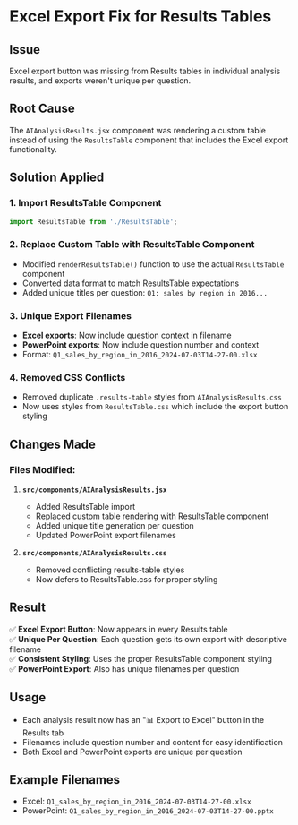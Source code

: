 # Excel Export Fix for Results Tables

## Issue
Excel export button was missing from Results tables in individual analysis results, and exports weren't unique per question.

## Root Cause
The `AIAnalysisResults.jsx` component was rendering a custom table instead of using the `ResultsTable` component that includes the Excel export functionality.

## Solution Applied

### 1. Import ResultsTable Component
```jsx
import ResultsTable from './ResultsTable';
```

### 2. Replace Custom Table with ResultsTable Component
- Modified `renderResultsTable()` function to use the actual `ResultsTable` component
- Converted data format to match ResultsTable expectations
- Added unique titles per question: `Q1: sales by region in 2016...`

### 3. Unique Export Filenames
- **Excel exports**: Now include question context in filename
- **PowerPoint exports**: Now include question number and context
- Format: `Q1_sales_by_region_in_2016_2024-07-03T14-27-00.xlsx`

### 4. Removed CSS Conflicts
- Removed duplicate `.results-table` styles from `AIAnalysisResults.css`
- Now uses styles from `ResultsTable.css` which include the export button styling

## Changes Made

### Files Modified:
1. **`src/components/AIAnalysisResults.jsx`**
   - Added ResultsTable import
   - Replaced custom table rendering with ResultsTable component
   - Added unique title generation per question
   - Updated PowerPoint export filenames

2. **`src/components/AIAnalysisResults.css`**
   - Removed conflicting results-table styles
   - Now defers to ResultsTable.css for proper styling

## Result

✅ **Excel Export Button**: Now appears in every Results table  
✅ **Unique Per Question**: Each question gets its own export with descriptive filename  
✅ **Consistent Styling**: Uses the proper ResultsTable component styling  
✅ **PowerPoint Export**: Also has unique filenames per question  

## Usage
- Each analysis result now has an "📊 Export to Excel" button in the Results tab
- Filenames include question number and content for easy identification
- Both Excel and PowerPoint exports are unique per question

## Example Filenames
- Excel: `Q1_sales_by_region_in_2016_2024-07-03T14-27-00.xlsx`
- PowerPoint: `Q1_sales_by_region_in_2016_2024-07-03T14-27-00.pptx`